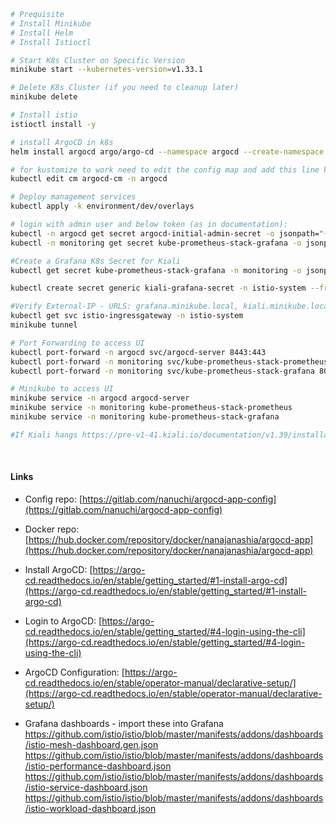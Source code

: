 ```bash
# Prequisite
# Install Minikube
# Install Helm
# Install Istioctl

# Start K8s Cluster on Specific Version
minikube start --kubernetes-version=v1.33.1

# Delete K8s Cluster (if you need to cleanup later)
minikube delete

# Install istio
istioctl install -y

# install ArgoCD in k8s
helm install argocd argo/argo-cd --namespace argocd --create-namespace --set global.domain=argocd.minikube.local --set server.config.url=https://argocd.minikube.local --set server.ingress.enabled=false --set dex.enabled=false --set server.extraArgs[0]=--insecure

# for kustomize to work need to edit the config map and add this line kustomize.buildOptions: --enable-helm to the data section
kubectl edit cm argocd-cm -n argocd

# Deploy management services
kubectl apply -k environment/dev/overlays

# login with admin user and below token (as in documentation):
kubectl -n argocd get secret argocd-initial-admin-secret -o jsonpath="{.data.password}" | base64 --decode
kubectl -n monitoring get secret kube-prometheus-stack-grafana -o jsonpath="{.data.admin-password}" | base64 --decode

#Create a Grafana K8s Secret for Kiali
kubectl get secret kube-prometheus-stack-grafana -n monitoring -o jsonpath='{.data.admin-password}' | base64 --decode > grafana-password.txt

kubectl create secret generic kiali-grafana-secret -n istio-system --from-literal=username=admin --from-file=password=grafana-password.txt

#Verify External-IP - URLS: grafana.minikube.local, kiali.minikube.local, prometheus.minikube.local
kubectl get svc istio-ingressgateway -n istio-system
minikube tunnel

# Port Forwarding to access UI
kubectl port-forward -n argocd svc/argocd-server 8443:443
kubectl port-forward -n monitoring svc/kube-prometheus-stack-prometheus 9090:9090
kubectl port-forward -n monitoring svc/kube-prometheus-stack-grafana 8080:80

# Minikube to access UI
minikube service -n argocd argocd-server
minikube service -n monitoring kube-prometheus-stack-prometheus
minikube service -n monitoring kube-prometheus-stack-grafana

#If Kiali hangs https://pre-v1-41.kiali.io/documentation/v1.39/installation-guide/#_known_problem_uninstall_hangs

```
</br>

#### Links

* Config repo: [https://gitlab.com/nanuchi/argocd-app-config](https://gitlab.com/nanuchi/argocd-app-config)

* Docker repo: [https://hub.docker.com/repository/docker/nanajanashia/argocd-app](https://hub.docker.com/repository/docker/nanajanashia/argocd-app)

* Install ArgoCD: [https://argo-cd.readthedocs.io/en/stable/getting_started/#1-install-argo-cd](https://argo-cd.readthedocs.io/en/stable/getting_started/#1-install-argo-cd)

* Login to ArgoCD: [https://argo-cd.readthedocs.io/en/stable/getting_started/#4-login-using-the-cli](https://argo-cd.readthedocs.io/en/stable/getting_started/#4-login-using-the-cli)

* ArgoCD Configuration: [https://argo-cd.readthedocs.io/en/stable/operator-manual/declarative-setup/](https://argo-cd.readthedocs.io/en/stable/operator-manual/declarative-setup/)

* Grafana dashboards - import these into Grafana
https://github.com/istio/istio/blob/master/manifests/addons/dashboards/istio-mesh-dashboard.gen.json
https://github.com/istio/istio/blob/master/manifests/addons/dashboards/istio-performance-dashboard.json
https://github.com/istio/istio/blob/master/manifests/addons/dashboards/istio-service-dashboard.json
https://github.com/istio/istio/blob/master/manifests/addons/dashboards/istio-workload-dashboard.json